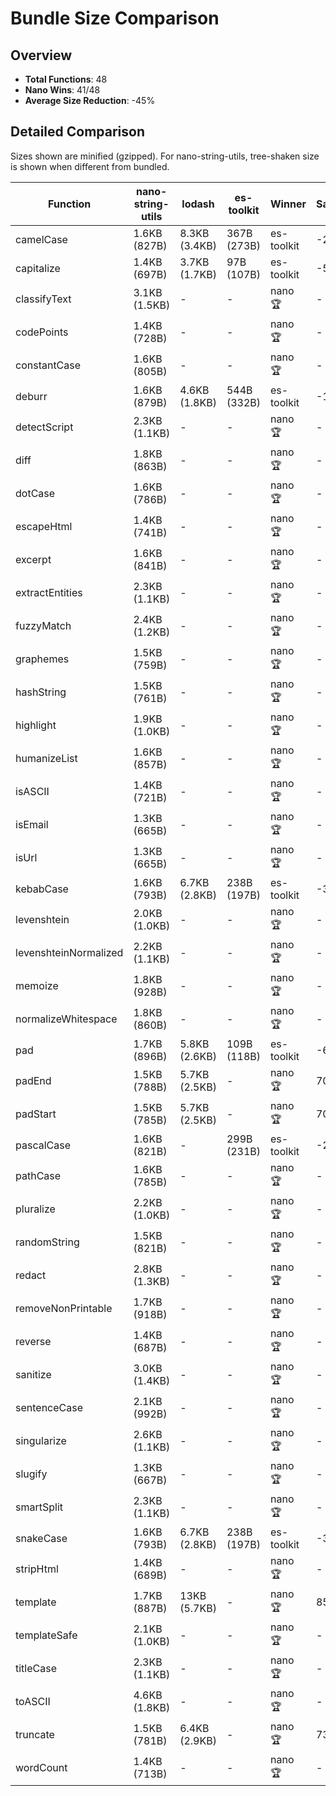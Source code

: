 # Bundle Size Comparison

## Overview

- **Total Functions**: 48
- **Nano Wins**: 41/48
- **Average Size Reduction**: -45%

## Detailed Comparison

Sizes shown are minified (gzipped). For nano-string-utils, tree-shaken size is shown when different from bundled.

| Function              | nano-string-utils | lodash        | es-toolkit  | Winner     | Savings |
| --------------------- | ----------------- | ------------- | ----------- | ---------- | ------- |
| camelCase             | 1.6KB (827B)      | 8.3KB (3.4KB) | 367B (273B) | es-toolkit | -203%   |
| capitalize            | 1.4KB (697B)      | 3.7KB (1.7KB) | 97B (107B)  | es-toolkit | -551%   |
| classifyText          | 3.1KB (1.5KB)     | -             | -           | nano 🏆    | -       |
| codePoints            | 1.4KB (728B)      | -             | -           | nano 🏆    | -       |
| constantCase          | 1.6KB (805B)      | -             | -           | nano 🏆    | -       |
| deburr                | 1.6KB (879B)      | 4.6KB (1.8KB) | 544B (332B) | es-toolkit | -165%   |
| detectScript          | 2.3KB (1.1KB)     | -             | -           | nano 🏆    | -       |
| diff                  | 1.8KB (863B)      | -             | -           | nano 🏆    | -       |
| dotCase               | 1.6KB (786B)      | -             | -           | nano 🏆    | -       |
| escapeHtml            | 1.4KB (741B)      | -             | -           | nano 🏆    | -       |
| excerpt               | 1.6KB (841B)      | -             | -           | nano 🏆    | -       |
| extractEntities       | 2.3KB (1.1KB)     | -             | -           | nano 🏆    | -       |
| fuzzyMatch            | 2.4KB (1.2KB)     | -             | -           | nano 🏆    | -       |
| graphemes             | 1.5KB (759B)      | -             | -           | nano 🏆    | -       |
| hashString            | 1.5KB (761B)      | -             | -           | nano 🏆    | -       |
| highlight             | 1.9KB (1.0KB)     | -             | -           | nano 🏆    | -       |
| humanizeList          | 1.6KB (857B)      | -             | -           | nano 🏆    | -       |
| isASCII               | 1.4KB (721B)      | -             | -           | nano 🏆    | -       |
| isEmail               | 1.3KB (665B)      | -             | -           | nano 🏆    | -       |
| isUrl                 | 1.3KB (665B)      | -             | -           | nano 🏆    | -       |
| kebabCase             | 1.6KB (793B)      | 6.7KB (2.8KB) | 238B (197B) | es-toolkit | -303%   |
| levenshtein           | 2.0KB (1.0KB)     | -             | -           | nano 🏆    | -       |
| levenshteinNormalized | 2.2KB (1.1KB)     | -             | -           | nano 🏆    | -       |
| memoize               | 1.8KB (928B)      | -             | -           | nano 🏆    | -       |
| normalizeWhitespace   | 1.8KB (860B)      | -             | -           | nano 🏆    | -       |
| pad                   | 1.7KB (896B)      | 5.8KB (2.6KB) | 109B (118B) | es-toolkit | -659%   |
| padEnd                | 1.5KB (788B)      | 5.7KB (2.5KB) | -           | nano 🏆    | 70%     |
| padStart              | 1.5KB (785B)      | 5.7KB (2.5KB) | -           | nano 🏆    | 70%     |
| pascalCase            | 1.6KB (821B)      | -             | 299B (231B) | es-toolkit | -255%   |
| pathCase              | 1.6KB (785B)      | -             | -           | nano 🏆    | -       |
| pluralize             | 2.2KB (1.0KB)     | -             | -           | nano 🏆    | -       |
| randomString          | 1.5KB (821B)      | -             | -           | nano 🏆    | -       |
| redact                | 2.8KB (1.3KB)     | -             | -           | nano 🏆    | -       |
| removeNonPrintable    | 1.7KB (918B)      | -             | -           | nano 🏆    | -       |
| reverse               | 1.4KB (687B)      | -             | -           | nano 🏆    | -       |
| sanitize              | 3.0KB (1.4KB)     | -             | -           | nano 🏆    | -       |
| sentenceCase          | 2.1KB (992B)      | -             | -           | nano 🏆    | -       |
| singularize           | 2.6KB (1.1KB)     | -             | -           | nano 🏆    | -       |
| slugify               | 1.3KB (667B)      | -             | -           | nano 🏆    | -       |
| smartSplit            | 2.3KB (1.1KB)     | -             | -           | nano 🏆    | -       |
| snakeCase             | 1.6KB (793B)      | 6.7KB (2.8KB) | 238B (197B) | es-toolkit | -303%   |
| stripHtml             | 1.4KB (689B)      | -             | -           | nano 🏆    | -       |
| template              | 1.7KB (887B)      | 13KB (5.7KB)  | -           | nano 🏆    | 85%     |
| templateSafe          | 2.1KB (1.0KB)     | -             | -           | nano 🏆    | -       |
| titleCase             | 2.3KB (1.1KB)     | -             | -           | nano 🏆    | -       |
| toASCII               | 4.6KB (1.8KB)     | -             | -           | nano 🏆    | -       |
| truncate              | 1.5KB (781B)      | 6.4KB (2.9KB) | -           | nano 🏆    | 73%     |
| wordCount             | 1.4KB (713B)      | -             | -           | nano 🏆    | -       |
